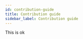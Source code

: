```yaml
---
id: contribution-guide
title: Contribution guide
sidebar_label: Contribution guide
---
```


This is ok